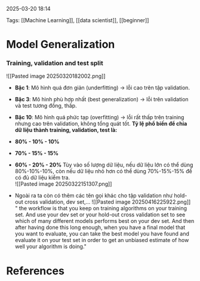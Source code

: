 2025-03-20 18:14


Tags: [[Machine Learning]], [[data scientist]], [[beginner]]

# Model Generalization
### Training, validation and test split
![[Pasted image 20250320182002.png]]
- **Bậc 1**: Mô hình quá đơn giản  (underfitting) → lỗi cao trên tập validation.
- **Bậc 3**: Mô hình phù hợp nhất (best generalization) → lỗi trên validation và test tương đồng, thấp.
- **Bậc 10**: Mô hình quá phức tạp (overfitting) → lỗi rất thấp trên training nhưng cao trên validation, không tổng quát tốt.
**Tỷ lệ phổ biến để chia dữ liệu thành training, validation, test là:**
- **80% - 10% - 10%**
- **70% - 15% - 15%**
- **60% - 20% - 20%**
Tùy vào số lượng dữ liệu, nếu dữ liệu lớn có thể dùng 80%-10%-10%, còn nếu dữ liệu nhỏ hơn có thể dùng 70%-15%-15% để có đủ dữ liệu kiểm tra.    
![[Pasted image 20250322151307.png]]


- Ngoài ra ta còn có thêm các tên gọi khác cho tập validation như hold-out cross validation, dev set,...
![[Pasted image 20250416225922.png]]
" the workflow is that you keep on training algorithms on your training set. And use your dev set or your hold-out cross validation set to see which of many different models performs best on your dev set. And then after having done this long enough, when you have a final model that you want to evaluate, you can take the best model you have found and evaluate it on your test set in order to get an unbiased estimate of how well your algorithm is doing."
# References
